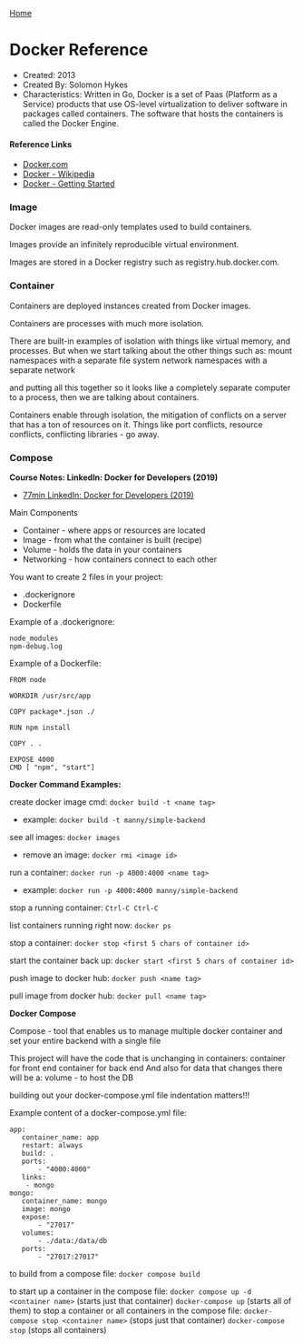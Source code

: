 [Home](../)

# Docker Reference

- Created: 2013
- Created By: Solomon Hykes
- Characteristics: Written in Go, Docker is a set of Paas (Platform as a Service) products that use OS-level virtualization to deliver software in packages called containers. The software that hosts the containers is called the Docker Engine.

#### Reference Links

- [Docker.com](https://www.docker.com/)
- [Docker - Wikipedia](<https://en.wikipedia.org/wiki/Docker_(software)>)
- [Docker - Getting Started](https://www.docker.com/get-started)

### Image

Docker images are read-only templates used to build containers.

Images provide an infinitely reproducible virtual environment.

Images are stored in a Docker registry such as registry.hub.docker.com.

### Container

Containers are deployed instances created from Docker images.

Containers are processes with much more isolation.

There are built-in examples of isolation with things like virtual memory, and processes. But when we start talking about the other things such as:
mount namespaces with a separate file system
network namespaces with a separate network

and putting all this together so it looks like a completely separate computer to a process, then we are talking about containers.

Containers enable through isolation, the mitigation of conflicts on a server that has a ton of resources on it. Things like port conflicts, resource conflicts, conflicting libraries - go away.

### Compose

**Course Notes: LinkedIn: Docker for Developers (2019)**

- [77min LinkedIn: Docker for Developers (2019)](https://www.linkedin.com/learning/docker-for-developers-2/)

Main Components

- Container - where apps or resources are located
- Image - from what the container is built (recipe)
- Volume - holds the data in your containers
- Networking - how containers connect to each other

You want to create 2 files in your project:

- .dockerignore
- Dockerfile

Example of a .dockerignore:

```
node_modules
npm-debug.log
```

Example of a Dockerfile:

```
FROM node

WORKDIR /usr/src/app

COPY package*.json ./

RUN npm install

COPY . .

EXPOSE 4000
CMD [ "npm", "start"]
```

**Docker Command Examples:**

create docker image cmd: `docker build -t <name tag>`

- example: `docker build -t manny/simple-backend`

see all images: `docker images`

- remove an image: `docker rmi <image id>`

run a container: `docker run -p 4000:4000 <name tag>`

- example: `docker run -p 4000:4000 manny/simple-backend`

stop a running container: `Ctrl-C Ctrl-C`

list containers running right now: `docker ps`

stop a container: `docker stop <first 5 chars of container id>`

start the container back up: `docker start <first 5 chars of container id>`

push image to docker hub: `docker push <name tag>`

pull image from docker hub: `docker pull <name tag>`

**Docker Compose**

Compose - tool that enables us to manage multiple docker container and set your entire backend with a single file

This project will have the code that is unchanging in containers:
container for front end
container for back end
And also for data that changes there will be a:
volume - to host the DB

building out your docker-compose.yml file
indentation matters!!!

Example content of a docker-compose.yml file:

```
app:
   container_name: app
   restart: always
   build: .
   ports:
       - "4000:4000"
   links:
    - mongo
mongo:
   container_name: mongo
   image: mongo
   expose:
       - "27017"
   volumes:
       - ./data:/data/db
   ports:
       - "27017:27017"

```

to build from a compose file: `docker compose build`

to start up a container in the compose file:
`docker compose up -d <container name>` (starts just that container)
`docker-compose up` (starts all of them)
to stop a container or all containers in the compose file:
`docker-compose stop <container name>` (stops just that container)
`docker-compose stop` (stops all containers)
